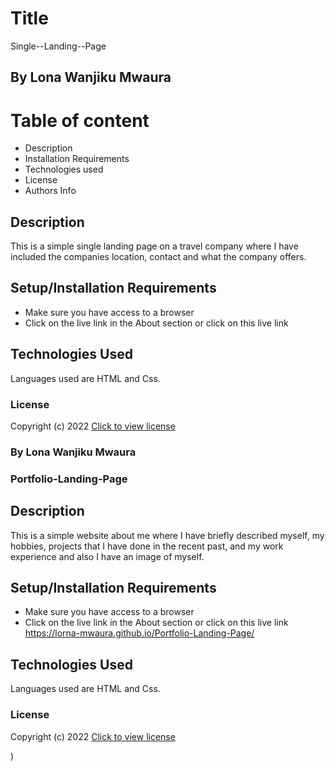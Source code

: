 # Title
Single--Landing--Page

## By Lona Wanjiku Mwaura
# Table of content
* Description
* Installation Requirements
* Technologies used
* License
* Authors Info


## Description
This is a simple single landing page on a travel company where I have included the companies location, contact and what the company offers.

## Setup/Installation Requirements
* Make sure you have access to a browser
* Click on the live link in the About section
or click on this live link  

## Technologies Used
Languages used are HTML and Css.

### License
Copyright (c) 2022 [Click to view license](LICENSE)

### By Lona Wanjiku Mwaura
### Portfolio-Landing-Page

## Description
This is a simple website about me where I have briefly described myself, my hobbies, projects that I have done in the recent past, and my work experience and also I have an image of myself.

## Setup/Installation Requirements
* Make sure you have access to a browser
* Click on the live link in the About section
or click on this live link  https://lorna-mwaura.github.io/Portfolio-Landing-Page/

## Technologies Used
Languages used are HTML and Css.

### License
Copyright (c) 2022 [Click to view license](LICENSE)

  
)

  
